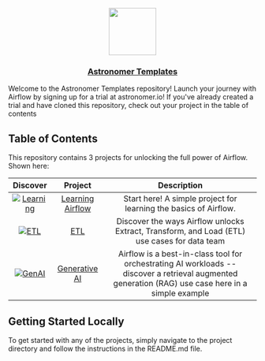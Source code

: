 <p align="center">
  <a href="https://astronomer.io">
    <img src="https://www.astronomer.io/monogram/astronomer-monogram-RGB-600px.png" height="96">
    <h3 align="center">Astronomer Templates</h3>
  </a>
</p>

Welcome to the Astronomer Templates repository! Launch your journey with Airflow by signing up for a trial at astronomer.io! If you've already created a trial and have cloned this repository, check out your project in the table of contents

## Table of Contents

This repository contains 3 projects for unlocking the full power of Airflow. Shown here:

Discover | Project |  Description
:-------------------------:|:-------------------------:|:-------------------------:
[![Learning](https://github.com/astronomer/templates/assets/8996430/38d282d8-c342-48ca-a197-5f0702814ee1)](learning-airflow/README.md)| [Learning Airflow](learning-airflow/README.md) | Start here! A simple project for learning the basics of Airflow.
[![ETL](https://github.com/astronomer/templates/assets/8996430/50716411-28cf-4d94-af69-fcc4021b3615)](etl/README.md) | [ETL](etl/README.md) | Discover the ways Airflow unlocks Extract, Transform, and Load (ETL) use cases for data team
[![GenAI](https://github.com/astronomer/templates/assets/8996430/e9d00e87-c3e6-4e23-b08f-18dca84e71ad)](generative-ai/README.md) | [Generative AI](generative-ai/README.md) |  Airflow is a best-in-class tool for orchestrating AI workloads -- discover a retrieval augmented generation (RAG) use case here in a simple example

## Getting Started Locally

To get started with any of the projects, simply navigate to the project directory and follow the instructions in the README.md file.


